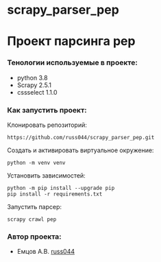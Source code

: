 # scrapy_parser_pep
# Проект парсинга pep

### Тенологии используемые в проекте:
- python 3.8
- Scrapy 2.5.1
- cssselect 1.1.0

### Как запустить проект:
Клонировать репозиторий:
```
https://github.com/russ044/scrapy_parser_pep.git
```
Создать и активировать виртуальное окружение:
```
python -m venv venv
```
Установить зависимостей:
```
python -m pip install --upgrade pip
pip install -r requirements.txt
```
Запустить парсер:
```
scrapy crawl pep
```

### Автор проекта:
- Емцов А.В.  [russ044](https://github.com/russ044)
